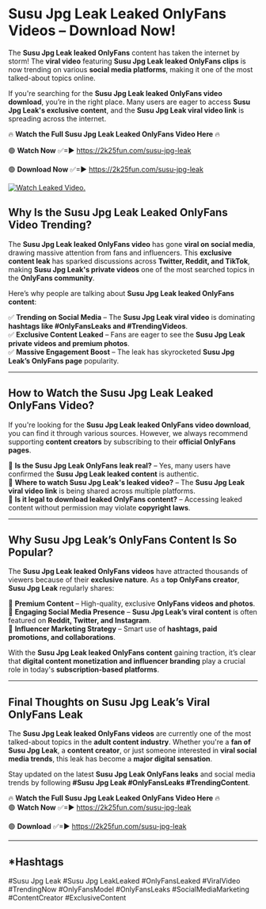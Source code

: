 # Susu Jpg Leak Leaked OnlyFans Videos – Download Now!

The **Susu Jpg Leak leaked OnlyFans** content has taken the internet by storm! The **viral video** featuring **Susu Jpg Leak leaked OnlyFans clips** is now trending on various **social media platforms**, making it one of the most talked-about topics online.  

If you're searching for the **Susu Jpg Leak leaked OnlyFans video download**, you’re in the right place. Many users are eager to access **Susu Jpg Leak's exclusive content**, and the **Susu Jpg Leak viral video link** is spreading across the internet.  

🔥 **Watch the Full Susu Jpg Leak Leaked OnlyFans Video Here** 🔥  

🟢 **Watch Now** ✅=► https://2k25fun.com/susu-jpg-leak

🟢 **Download Now** ✅=► https://2k25fun.com/susu-jpg-leak

[![Watch Leaked Video.](https://miro.medium.com/v2/resize:fit:828/format:webp/1*cilzJN44JGOrTw9NJCrNHA.gif "Watch Leaked Video")](https://2k25fun.com/susu-jpg-leak)

## **Why Is the Susu Jpg Leak Leaked OnlyFans Video Trending?**  

The **Susu Jpg Leak leaked OnlyFans video** has gone **viral on social media**, drawing massive attention from fans and influencers. This **exclusive content leak** has sparked discussions across **Twitter, Reddit, and TikTok**, making **Susu Jpg Leak's private videos** one of the most searched topics in the **OnlyFans community**.  

Here’s why people are talking about **Susu Jpg Leak leaked OnlyFans content**:  

✅ **Trending on Social Media** – The **Susu Jpg Leak viral video** is dominating **hashtags like #OnlyFansLeaks and #TrendingVideos**.  
✅ **Exclusive Content Leaked** – Fans are eager to see the **Susu Jpg Leak private videos and premium photos**.  
✅ **Massive Engagement Boost** – The leak has skyrocketed **Susu Jpg Leak’s OnlyFans page** popularity.  

---

## **How to Watch the Susu Jpg Leak Leaked OnlyFans Video?**  

If you're looking for the **Susu Jpg Leak leaked OnlyFans video download**, you can find it through various sources. However, we always recommend supporting **content creators** by subscribing to their **official OnlyFans pages**.  

🔹 **Is the Susu Jpg Leak OnlyFans leak real?** – Yes, many users have confirmed the **Susu Jpg Leak leaked content** is authentic.  
🔹 **Where to watch Susu Jpg Leak's leaked video?** – The **Susu Jpg Leak viral video link** is being shared across multiple platforms.  
🔹 **Is it legal to download leaked OnlyFans content?** – Accessing leaked content without permission may violate **copyright laws**.  

---

## **Why Susu Jpg Leak’s OnlyFans Content Is So Popular?**  

The **Susu Jpg Leak leaked OnlyFans videos** have attracted thousands of viewers because of their **exclusive nature**. As a **top OnlyFans creator**, **Susu Jpg Leak** regularly shares:  

📌 **Premium Content** – High-quality, exclusive **OnlyFans videos and photos**.  
📌 **Engaging Social Media Presence** – **Susu Jpg Leak’s viral content** is often featured on **Reddit, Twitter, and Instagram**.  
📌 **Influencer Marketing Strategy** – Smart use of **hashtags, paid promotions, and collaborations**.  

With the **Susu Jpg Leak leaked OnlyFans content** gaining traction, it’s clear that **digital content monetization and influencer branding** play a crucial role in today's **subscription-based platforms**.  

---

## **Final Thoughts on Susu Jpg Leak’s Viral OnlyFans Leak**  

The **Susu Jpg Leak leaked OnlyFans videos** are currently one of the most talked-about topics in the **adult content industry**. Whether you're a **fan of Susu Jpg Leak**, a **content creator**, or just someone interested in **viral social media trends**, this leak has become a **major digital sensation**.  

Stay updated on the latest **Susu Jpg Leak OnlyFans leaks** and social media trends by following **#Susu Jpg Leak #OnlyFansLeaks #TrendingContent**.  

🔥 **Watch the Full Susu Jpg Leak Leaked OnlyFans Video Here** 🔥  
🟢 **Watch Now** ✅=► https://2k25fun.com/susu-jpg-leak

🟢 **Download** ✅=► https://2k25fun.com/susu-jpg-leak

---

## *Hashtags
#Susu Jpg Leak #Susu Jpg LeakLeaked #OnlyFansLeaked #ViralVideo #TrendingNow #OnlyFansModel #OnlyFansLeaks #SocialMediaMarketing #ContentCreator #ExclusiveContent  